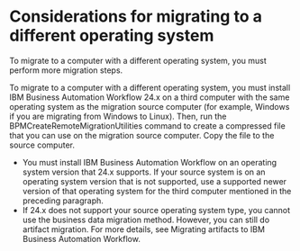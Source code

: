 # Considerations for migrating to a different operating system

To migrate to a computer with a different operating system, you must
perform more migration steps.

To migrate to a computer with a different operating system, you must install
IBM Business Automation Workflow
24.x on a third
computer with the same operating system as the migration source computer (for example, Windows if
you are migrating from Windows to Linux). Then, run the
BPMCreateRemoteMigrationUtilities command to create a compressed file that you
can use on the migration source computer. Copy the file to the source computer.

- You must install IBM Business Automation Workflow on an operating system
version that 24.x
supports. If your source system is on an operating system version that is not supported, use a
supported newer version of that operating system for the third computer mentioned in the preceding
paragraph.
- If 24.x does
not support your source operating system type, you cannot use the business data migration method.
However, you can still do artifact migration. For more details, see Migrating artifacts to IBM Business Automation Workflow.